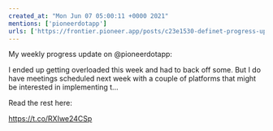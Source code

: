 ```yaml
---
created_at: "Mon Jun 07 05:00:11 +0000 2021"
mentions: ['pioneerdotapp']
urls: ['https://frontier.pioneer.app/posts/c23e1530-definet-progress-update-june-6th-2021']
---
```


My weekly progress update on @pioneerdotapp:

I ended up getting overloaded this week and had to back off some. But I do have meetings scheduled next week with a couple of platforms that might be interested in implementing t…

Read the rest here:

 https://t.co/RXIwe24CSp